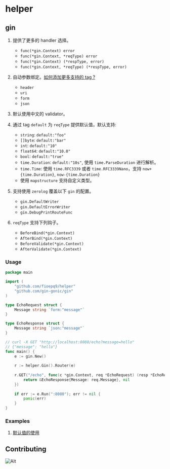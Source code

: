 # helper

## gin

1. 提供了更多的 handler 选择。
   - `func(*gin.Context) error`
   - `func(*gin.Context, *reqType) error`
   - `func(*gin.Context) (*respType, error)`
   - `func(*gin.Context, *reqType) (*respType, error)`

2. 自动参数绑定。[如何添加更多支持的 tag ?](./examples/gin/add_new_binding/main.go)
   - `header`
   - `uri`
   - `form`
   - `json`

3. 默认使用中文的 validator。 
 
4. 通过 tag `default` 为 `reqType` 提供默认值，默认支持: 
   - `string`: `default:"foo"`
   - `[]byte`: `default:"bar"`
   - `int`: `default:"10"`
   - `float64`: `default:"10.0"`
   - `bool`: `default:"true"`
   - `time.Duration`: `default:"10s"`, 使用 `time.ParseDuration` 进行解析。
   - `time.Time`: 使用 `time.RFC3339` 或者 `time.RFC3339Nano`，支持 `now+{time.Duration}`, `now-{time.Duration}`
   - 使用 `mapstructure` 支持自定义类型。
   
5. 支持使用 `zerolog` 覆盖以下 `gin` 的配置。 
   - `gin.DefaultWriter`
   - `gin.DefaultErrorWriter`
   - `gin.DebugPrintRouteFunc` 

6. `reqType` 支持下列钩子。
   - `BeforeBind(*gin.Context)`
   - `AfterBind(*gin.Context)`
   - `BeforeValidate(*gin.Context)`
   - `AfterValidate(*gin.Context)`

### Usage

```go
package main

import (
	"github.com/fioepq9/helper"
	"github.com/gin-gonic/gin"
)

type EchoRequest struct {
	Message string `form:"message"`
}

type EchoResponse struct {
	Message string `json:"message"`
}

// curl -X GET "http://localhost:8080/echo?message=hello"
// {"message": "hello"}
func main() {
	e := gin.New()
	
	r := helper.Gin().Router(e)
	
	r.GET("/echo", func(c *gin.Context, req *EchoRequest) (resp *EchoResponse, err error) {
		return &EchoResponse{Message: req.Message}, nil
	})
	
	if err := e.Run(":8080"); err != nil {
		panic(err)
	}
}
```

### Examples

1. [默认值的使用](./examples/gin/default_binding/main.go)

## Contributing
![Alt](https://repobeats.axiom.co/api/embed/fc33fc4f571db13b097859952614b06b48f46bbe.svg "Repobeats analytics image")
